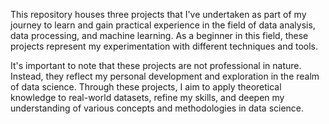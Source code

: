 This repository houses three projects that I've undertaken as part of my journey to learn and gain practical experience in the field of data analysis, data processing, and machine learning. As a beginner in this field, these projects represent my experimentation with different techniques and tools.

It's important to note that these projects are not professional in nature. Instead, they reflect my personal development and exploration in the realm of data science. Through these projects, I aim to apply theoretical knowledge to real-world datasets, refine my skills, and deepen my understanding of various concepts and methodologies in data science.
